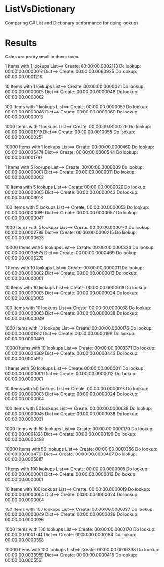 ListVsDictionary
================

Comparing C# List and Dictionary performance for doing lookups

Results
=======

Gains are pretty small in these tests.

1 Items with 1 lookups
	List==>	Create:	00:00:00.0002113	Do lookup:	00:00:00.0000012
	Dict==>	Create:	00:00:00.0060925	Do lookup:	00:00:00.0001216

10 Items with 1 lookups
	List==>	Create:	00:00:00.0000021	Do lookup:	00:00:00.0000005
	Dict==>	Create:	00:00:00.0000048	Do lookup:	00:00:00.0000002

100 Items with 1 lookups
	List==>	Create:	00:00:00.0000059	Do lookup:	00:00:00.0000046
	Dict==>	Create:	00:00:00.0000060	Do lookup:	00:00:00.0000013

1000 Items with 1 lookups
	List==>	Create:	00:00:00.0000229	Do lookup:	00:00:00.0001919
	Dict==>	Create:	00:00:00.0010055	Do lookup:	00:00:00.0000251

10000 Items with 1 lookups
	List==>	Create:	00:00:00.0000460	Do lookup:	00:00:00.0035474
	Dict==>	Create:	00:00:00.0000544	Do lookup:	00:00:00.0001783

1 Items with 5 lookups
	List==>	Create:	00:00:00.0000009	Do lookup:	00:00:00.0000001
	Dict==>	Create:	00:00:00.0000011	Do lookup:	00:00:00.0000002

10 Items with 5 lookups
	List==>	Create:	00:00:00.0000020	Do lookup:	00:00:00.0000005
	Dict==>	Create:	00:00:00.0000043	Do lookup:	00:00:00.0003013

100 Items with 5 lookups
	List==>	Create:	00:00:00.0000053	Do lookup:	00:00:00.0000059
	Dict==>	Create:	00:00:00.0000057	Do lookup:	00:00:00.0000047

1000 Items with 5 lookups
	List==>	Create:	00:00:00.0000170	Do lookup:	00:00:00.0002786
	Dict==>	Create:	00:00:00.0000215	Do lookup:	00:00:00.0000623

10000 Items with 5 lookups
	List==>	Create:	00:00:00.0000324	Do lookup:	00:00:00.0035575
	Dict==>	Create:	00:00:00.0000469	Do lookup:	00:00:00.0006270

1 Items with 10 lookups
	List==>	Create:	00:00:00.0000011	Do lookup:	00:00:00.0000002
	Dict==>	Create:	00:00:00.0000013	Do lookup:	00:00:00.0000001

10 Items with 10 lookups
	List==>	Create:	00:00:00.0000019	Do lookup:	00:00:00.0000005
	Dict==>	Create:	00:00:00.0000024	Do lookup:	00:00:00.0000005

100 Items with 10 lookups
	List==>	Create:	00:00:00.0000038	Do lookup:	00:00:00.0000063
	Dict==>	Create:	00:00:00.0000038	Do lookup:	00:00:00.0000049

1000 Items with 10 lookups
	List==>	Create:	00:00:00.0000176	Do lookup:	00:00:00.0001812
	Dict==>	Create:	00:00:00.0000199	Do lookup:	00:00:00.0000480

10000 Items with 10 lookups
	List==>	Create:	00:00:00.0000371	Do lookup:	00:00:00.0034369
	Dict==>	Create:	00:00:00.0000443	Do lookup:	00:00:00.0005910

1 Items with 50 lookups
	List==>	Create:	00:00:00.0000011	Do lookup:	00:00:00.0000001
	Dict==>	Create:	00:00:00.0000012	Do lookup:	00:00:00.0000001

10 Items with 50 lookups
	List==>	Create:	00:00:00.0000018	Do lookup:	00:00:00.0000003
	Dict==>	Create:	00:00:00.0000024	Do lookup:	00:00:00.0000004

100 Items with 50 lookups
	List==>	Create:	00:00:00.0000038	Do lookup:	00:00:00.0000045
	Dict==>	Create:	00:00:00.0000038	Do lookup:	00:00:00.0000031

1000 Items with 50 lookups
	List==>	Create:	00:00:00.0000170	Do lookup:	00:00:00.0001828
	Dict==>	Create:	00:00:00.0000196	Do lookup:	00:00:00.0000498

10000 Items with 50 lookups
	List==>	Create:	00:00:00.0000356	Do lookup:	00:00:00.0034761
	Dict==>	Create:	00:00:00.0000407	Do lookup:	00:00:00.0005887

1 Items with 100 lookups
	List==>	Create:	00:00:00.0000008	Do lookup:	00:00:00.0000001
	Dict==>	Create:	00:00:00.0000012	Do lookup:	00:00:00.0000001

10 Items with 100 lookups
	List==>	Create:	00:00:00.0000019	Do lookup:	00:00:00.0000004
	Dict==>	Create:	00:00:00.0000024	Do lookup:	00:00:00.0000004

100 Items with 100 lookups
	List==>	Create:	00:00:00.0000037	Do lookup:	00:00:00.0000049
	Dict==>	Create:	00:00:00.0000039	Do lookup:	00:00:00.0000026

1000 Items with 100 lookups
	List==>	Create:	00:00:00.0000170	Do lookup:	00:00:00.0001744
	Dict==>	Create:	00:00:00.0000194	Do lookup:	00:00:00.0000398

10000 Items with 100 lookups
	List==>	Create:	00:00:00.0000338	Do lookup:	00:00:00.0033959
	Dict==>	Create:	00:00:00.0000416	Do lookup:	00:00:00.0005561

